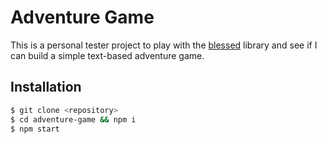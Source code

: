 # Adventure Game

This is a personal tester project to play with the [blessed](https://www.npmjs.com/package/blessed) library
and see if I can build a simple text-based adventure game.

## Installation

```sh
$ git clone <repository>
$ cd adventure-game && npm i
$ npm start
```
